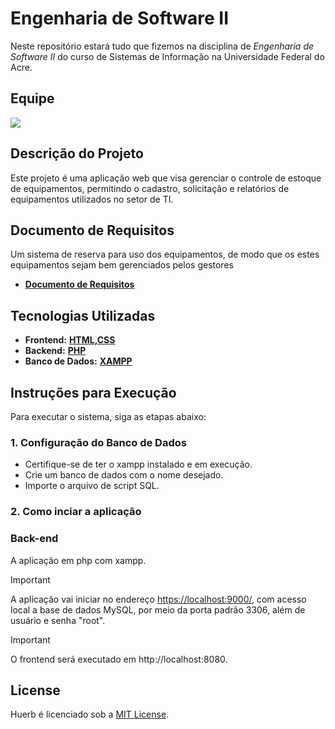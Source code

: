# Engenharia de Software II

Neste repositório estará tudo que fizemos na disciplina de *Engenharia de Software II* do curso de Sistemas de Informação na Universidade Federal do Acre.

## Equipe

<a href="https://github.com/sandr01/ENG2/graphs/contributors">
  <img src="https://contrib.rocks/image?repo=sandr01/ENG2" />
</a>


## Descrição do Projeto
Este projeto é uma aplicação web que visa gerenciar o controle de estoque de equipamentos, permitindo o cadastro, solicitação e relatórios de equipamentos utilizados no setor de TI.

## Documento de Requisitos 
Um sistema de reserva para uso dos equipamentos, de modo que  os  estes  equipamentos  sejam  bem  gerenciados  pelos  gestores
- **[Documento de Requisitos](https://github.com/sandr01/ENG2/blob/main/Docs/Documento%20de%20Requisitos%20de%20Software.pdf)**

## Tecnologias Utilizadas
- **Frontend:** **[HTML,CSS](https://https://pos-unipar.github.io/assets/files/aula-02-f7c6a1ceb251f2c96d891a3bb17790ee.pdf/)**
- **Backend:** **[PHP](https://www.php.net/downloads)**
- **Banco de Dados:** **[XAMPP](https://www.apachefriends.org/pt_br/download.html)**

## Instruções para Execução
Para executar o sistema, siga as etapas abaixo:

### 1. Configuração do Banco de Dados
- Certifique-se de ter o xampp instalado e em execução.
- Crie um banco de dados com o nome desejado.
- Importe o arquivo de script SQL.

### 2. Como inciar a aplicação

<h3>Back-end</h3>

A aplicação em php com xampp.

> [!IMPORTANT]
> A aplicação vai iniciar no endereço <https://localhost:9000/>, com acesso local a base de dados MySQL, por meio da porta padrão 3306, além de usuário e senha "root".

> [!IMPORTANT]
> O frontend será executado em http://localhost:8080.


## License
Huerb é licenciado sob a [MIT License](LICENSE).
